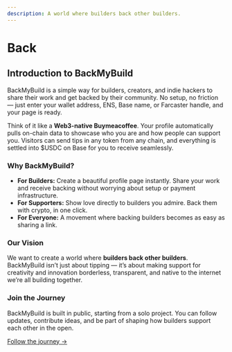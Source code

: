 ```yaml
---
description: A world where builders back other builders.
---
```


# Back

## Introduction to BackMyBuild

BackMyBuild is a simple way for builders, creators, and indie hackers to share their work and get backed by their community. No setup, no friction — just enter your wallet address, ENS, Base name, or Farcaster handle, and your page is ready.

Think of it like a **Web3-native Buymeacoffee**. Your profile automatically pulls on-chain data to showcase who you are and how people can support you. Visitors can send tips in any token from any chain, and everything is settled into $USDC on Base for you to receive seamlessly.

### Why BackMyBuild?

* **For Builders:** Create a beautiful profile page instantly. Share your work and receive backing without worrying about setup or payment infrastructure.
* **For Supporters:** Show love directly to builders you admire. Back them with crypto, in one click.
* **For Everyone:** A movement where backing builders becomes as easy as sharing a link.

### Our Vision

We want to create a world where **builders back other builders**.\
BackMyBuild isn’t just about tipping — it’s about making support for creativity and innovation borderless, transparent, and native to the internet we’re all building together.

### Join the Journey

BackMyBuild is built in public, starting from a solo project. You can follow updates, contribute ideas, and be part of shaping how builders support each other in the open.

[Follow the journey →](https://farcaster.xyz/imduchuyyy.eth/0x0571a2bc)
